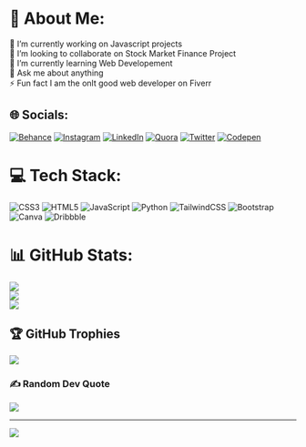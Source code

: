 # 💫 About Me:
🔭 I’m currently working on Javascript projects<br>👯 I’m looking to collaborate on Stock Market Finance Project<br>🌱 I’m currently learning Web Developement<br>💬 Ask me about anything<br>⚡ Fun fact I am the onlt good web developer on Fiverr


## 🌐 Socials:
[![Behance](https://img.shields.io/badge/Behance-1769ff?logo=behance&logoColor=white)](https://behance.net/samyakjain70) [![Instagram](https://img.shields.io/badge/Instagram-%23E4405F.svg?logo=Instagram&logoColor=white)](https://instagram.com/j.samyakk) [![LinkedIn](https://img.shields.io/badge/LinkedIn-%230077B5.svg?logo=linkedin&logoColor=white)](https://linkedin.com/in/samyak-jain-ab3470272) [![Quora](https://img.shields.io/badge/Quora-%23B92B27.svg?logo=Quora&logoColor=white)](https://quora.com/profile/Samyak-Jain-1895) [![Twitter](https://img.shields.io/badge/Twitter-%231DA1F2.svg?logo=Twitter&logoColor=white)](https://twitter.com/j_samyakk) [![Codepen](https://img.shields.io/badge/Codepen-000000?style=for-the-badge&logo=codepen&logoColor=white)](https://codepen.io/samyak317) 

# 💻 Tech Stack:
![CSS3](https://img.shields.io/badge/css3-%231572B6.svg?style=for-the-badge&logo=css3&logoColor=white) ![HTML5](https://img.shields.io/badge/html5-%23E34F26.svg?style=for-the-badge&logo=html5&logoColor=white) ![JavaScript](https://img.shields.io/badge/javascript-%23323330.svg?style=for-the-badge&logo=javascript&logoColor=%23F7DF1E) ![Python](https://img.shields.io/badge/python-3670A0?style=for-the-badge&logo=python&logoColor=ffdd54) ![TailwindCSS](https://img.shields.io/badge/tailwindcss-%2338B2AC.svg?style=for-the-badge&logo=tailwind-css&logoColor=white) ![Bootstrap](https://img.shields.io/badge/bootstrap-%23563D7C.svg?style=for-the-badge&logo=bootstrap&logoColor=white) ![Canva](https://img.shields.io/badge/Canva-%2300C4CC.svg?style=for-the-badge&logo=Canva&logoColor=white) ![Dribbble](https://img.shields.io/badge/Dribbble-EA4C89?style=for-the-badge&logo=dribbble&logoColor=white)
# 📊 GitHub Stats:
![](https://github-readme-stats.vercel.app/api?username=j-samyakk&theme=bear&hide_border=false&include_all_commits=true&count_private=true)<br/>
![](https://github-readme-streak-stats.herokuapp.com/?user=j-samyakk&theme=bear&hide_border=false)<br/>
![](https://github-readme-stats.vercel.app/api/top-langs/?username=j-samyakk&theme=bear&hide_border=false&include_all_commits=true&count_private=true&layout=compact)

## 🏆 GitHub Trophies
![](https://github-profile-trophy.vercel.app/?username=j-samyakk&theme=dracula&no-frame=false&no-bg=true&margin-w=4)

### ✍️ Random Dev Quote
![](https://quotes-github-readme.vercel.app/api?type=vetical&theme=radical)

---
[![](https://visitcount.itsvg.in/api?id=j-samyakk&icon=2&color=11)](https://visitcount.itsvg.in)

<!-- Proudly created with GPRM ( https://gprm.itsvg.in ) -->
